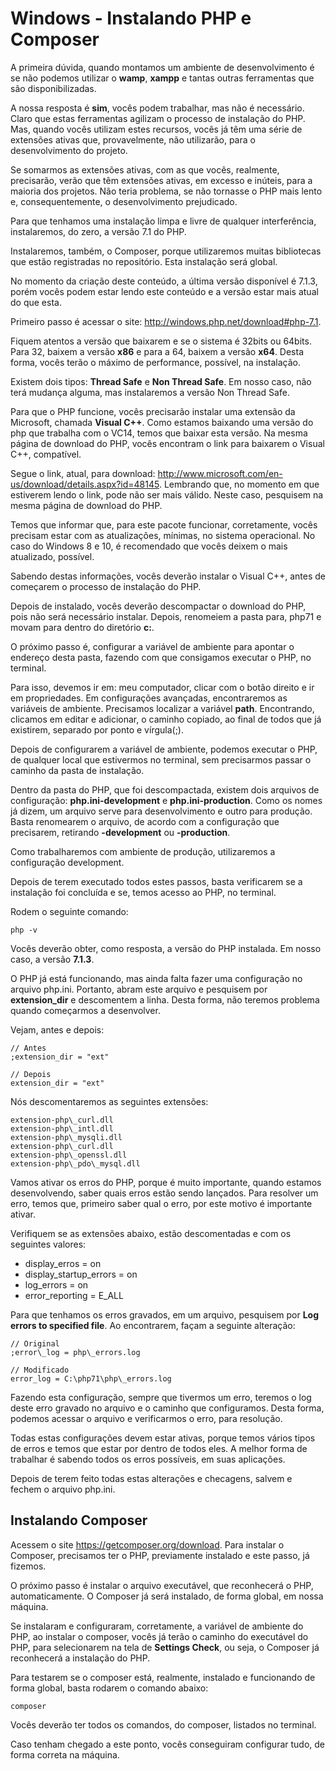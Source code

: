 # Windows - Instalando PHP e Composer

A primeira dúvida, quando montamos um ambiente de desenvolvimento é se não podemos utilizar o **wamp**, **xampp** e tantas outras ferramentas que são disponibilizadas.

A nossa resposta é **sim**, vocês podem trabalhar, mas não é necessário. Claro que estas ferramentas agilizam o processo de instalação do PHP. Mas, quando vocês utilizam estes recursos, vocês já têm uma série de extensões ativas que, provavelmente, não utilizarão, para o desenvolvimento do projeto.

Se somarmos as extensões ativas, com as que vocês, realmente, precisarão, verão que têm extensões ativas, em excesso e inúteis, para a maioria dos projetos. Não teria problema, se não tornasse o PHP mais lento e, consequentemente, o desenvolvimento prejudicado.

Para que tenhamos uma instalação limpa e livre de qualquer interferência, instalaremos, do zero, a versão 7.1 do PHP.

Instalaremos, também, o Composer, porque utilizaremos muitas bibliotecas que estão registradas no repositório. Esta instalação será global.

No momento da criação deste conteúdo, a última versão disponível é 7.1.3, porém vocês podem estar lendo este conteúdo e a versão estar mais atual do que esta.

Primeiro passo é acessar o site: <http://windows.php.net/download#php-7.1>.

Fiquem atentos a versão que baixarem e se o sistema é 32bits ou 64bits. Para 32, baixem a versão **x86** e para a 64, baixem a versão **x64**. Desta forma, vocês terão o máximo de performance, possível, na instalação.

Existem dois tipos: **Thread Safe** e **Non Thread Safe**. Em nosso caso, não terá mudança alguma, mas instalaremos a versão Non Thread Safe.

Para que o PHP funcione, vocês precisarão instalar uma extensão da Microsoft, chamada **Visual C++**. Como estamos baixando uma versão do php que trabalha com o VC14, temos que baixar esta versão. Na mesma página de download do PHP, vocês encontram o link para baixarem o Visual C++, compatível.

Segue o link, atual, para download: <http://www.microsoft.com/en-us/download/details.aspx?id=48145>. Lembrando que, no momento em que estiverem lendo o link, pode não ser mais válido. Neste caso, pesquisem na mesma página de download do PHP.

Temos que informar que, para este pacote funcionar, corretamente, vocês precisam estar com as atualizações, mínimas, no sistema operacional. No caso do Windows 8 e 10, é recomendado que vocês deixem o mais atualizado, possível.

Sabendo destas informações, vocês deverão instalar o Visual C++, antes de começarem o processo de instalação do PHP.

Depois de instalado, vocês deverão descompactar o download do PHP, pois não será necessário instalar. Depois, renomeiem a pasta para, php71 e movam para dentro do diretório **c:**.

O próximo passo é, configurar a variável de ambiente para apontar o endereço desta pasta, fazendo com que consigamos executar o PHP, no terminal.

Para isso, devemos ir em: meu computador, clicar com o botão direito e ir em propriedades. Em configurações avançadas, encontraremos as variáveis de ambiente.
Precisamos localizar a variável **path**. Encontrando, clicamos em editar e adicionar, o caminho copiado, ao final de todos que já existirem, separado por ponto e vírgula(;).

Depois de configurarem a variável de ambiente, podemos executar o PHP, de qualquer local que estivermos no terminal, sem precisarmos passar o caminho da pasta de instalação.

Dentro da pasta do PHP, que foi descompactada, existem dois arquivos de configuração: **php.ini-development** e **php.ini-production**. Como os nomes já dizem, um arquivo serve para desenvolvimento e outro para produção. Basta renomearem o arquivo, de acordo com a configuração que precisarem, retirando **-development** ou **-production**.

Como trabalharemos com ambiente de produção, utilizaremos a configuração development.

Depois de terem executado todos estes passos, basta verificarem se a instalação foi concluída e se, temos acesso ao PHP, no terminal.

Rodem o seguinte comando:

`php -v`

Vocês deverão obter, como resposta, a versão do PHP instalada. Em nosso caso, a versão **7.1.3**.

O PHP já está funcionando, mas ainda falta fazer uma configuração no arquivo php.ini. Portanto, abram este arquivo e pesquisem por **extension_dir** e descomentem a linha. Desta forma, não teremos problema quando começarmos a desenvolver.

Vejam, antes e depois:

```
// Antes
;extension_dir = "ext"

// Depois
extension_dir = "ext"
```

Nós descomentaremos as seguintes extensões:

```
extension-php\_curl.dll
extension-php\_intl.dll
extension-php\_mysqli.dll
extension-php\_curl.dll
extension-php\_openssl.dll
extension-php\_pdo\_mysql.dll
```

Vamos ativar os erros do PHP, porque é muito importante, quando estamos desenvolvendo, saber quais erros estão sendo lançados. Para resolver um erro, temos que, primeiro saber  qual o erro, por este motivo é importante ativar.

Verifiquem se as extensões abaixo, estão descomentadas e com os seguintes valores:

* display\_erros = on
* display\_startup\_errors = on
* log\_errors = on
* error_reporting = E\_ALL

Para que tenhamos os erros gravados, em um arquivo, pesquisem por **Log errors to specified file**. Ao encontrarem, façam a seguinte alteração:

```
// Original
;error\_log = php\_errors.log

// Modificado
error_log = C:\php71\php\_errors.log
```

Fazendo esta configuração, sempre que tivermos um erro, teremos o log deste erro gravado no arquivo e o caminho que configuramos. Desta forma, podemos acessar o arquivo e verificarmos o erro, para resolução.

Todas estas configurações devem estar ativas, porque temos vários tipos de erros e temos que estar por dentro de todos eles. A melhor forma de trabalhar é sabendo todos os erros possíveis, em suas aplicações.

Depois de terem feito todas estas alterações e checagens, salvem e fechem o arquivo php.ini.

## Instalando Composer

Acessem o site <https://getcomposer.org/download>. Para instalar o Composer, precisamos ter o PHP, previamente instalado e este passo, já fizemos.

O próximo passo é instalar o arquivo executável, que reconhecerá o PHP, automaticamente. O Composer já será instalado, de forma global, em nossa máquina.

Se instalaram e configuraram, corretamente, a variável de ambiente do PHP, ao instalar o composer, vocês já terão o caminho do executável do PHP, para selecionarem na tela de **Settings Check**, ou seja, o Composer já reconhecerá a instalação do PHP.

Para testarem se o composer está, realmente, instalado e funcionando de forma global, basta rodarem o comando abaixo:

`composer`

Vocês deverão ter todos os comandos, do composer, listados no terminal.

Caso tenham chegado a este ponto, vocês conseguiram configurar tudo, de forma correta na máquina.